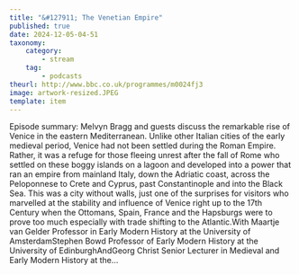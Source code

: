 ```yaml
---
title: "&#127911; The Venetian Empire"
published: true
date: 2024-12-05-04-51
taxonomy:
    category:
        - stream
    tag:
        - podcasts
theurl: http://www.bbc.co.uk/programmes/m0024fj3
image: artwork-resized.JPEG
template: item
---
```


Episode summary: Melvyn Bragg and guests discuss the remarkable rise of Venice in the eastern Mediterranean. Unlike other Italian cities of the early medieval period, Venice had not been settled during the Roman Empire. Rather, it was a refuge for those fleeing unrest after the fall of Rome who settled on these boggy islands on a lagoon and developed into a power that ran an empire from mainland Italy, down the Adriatic coast, across the Peloponnese to Crete and Cyprus, past Constantinople and into the Black Sea. This was a city without walls, just one of the surprises for visitors who marvelled at the stability and influence of Venice right up to the 17th Century when the Ottomans, Spain, France and the Hapsburgs were to prove too much especially with trade shifting to the Atlantic.With Maartje van Gelder Professor in Early Modern History at the University of AmsterdamStephen Bowd Professor of Early Modern History at the University of EdinburghAndGeorg Christ Senior Lecturer in Medieval and Early Modern History at the&hellip;
